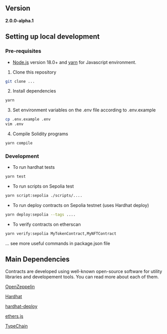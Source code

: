 ## Version

**2.0.0-alpha.1**

## Setting up local development

### Pre-requisites

- [Node.js](https://nodejs.org/en/) version 18.0+ and [yarn](https://yarnpkg.com/) for Javascript environment.

1. Clone this repository

```bash
git clone ...
```

2. Install dependencies

```bash
yarn
```

3. Set environment variables on the .env file according to .env.example

```bash
cp .env.example .env
vim .env
```

4. Compile Solidity programs

```bash
yarn compile
```

### Development

- To run hardhat tests

```bash
yarn test
```

- To run scripts on Sepolia test

```bash
yarn script:sepolia ./scripts/....
```

- To run deploy contracts on Sepolia testnet (uses Hardhat deploy)

```bash
yarn deploy:sepolia --tags ....
```

- To verify contracts on etherscan

```bash
yarn verify:sepolia MyTokenContract,MyNFTContract
```

... see more useful commands in package.json file

## Main Dependencies

Contracts are developed using well-known open-source software for utility libraries and developement tools. You can read more about each of them.

[OpenZeppelin](https://github.com/OpenZeppelin/openzeppelin-contracts)

[Hardhat](https://github.com/nomiclabs/hardhat)

[hardhat-deploy](https://github.com/wighawag/hardhat-deploy)

[ethers.js](https://github.com/ethers-io/ethers.js/)

[TypeChain](https://github.com/dethcrypto/TypeChain)